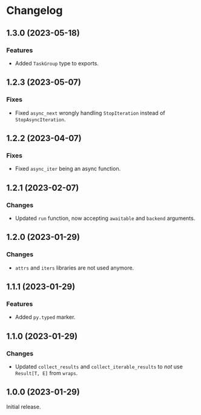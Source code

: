 # Changelog

<!-- changelogging: start -->

## 1.3.0 (2023-05-18)

### Features

- Added `TaskGroup` type to exports.

## 1.2.3 (2023-05-07)

### Fixes

- Fixed `async_next` wrongly handling `StopIteration` instead of `StopAsyncIteration`.

## 1.2.2 (2023-04-07)

### Fixes

- Fixed `async_iter` being an async function.

## 1.2.1 (2023-02-07)

### Changes

- Updated `run` function, now accepting `awaitable` and `backend` arguments.

## 1.2.0 (2023-01-29)

### Changes

- `attrs` and `iters` libraries are not used anymore.

## 1.1.1 (2023-01-29)

### Features

- Added `py.typed` marker.

## 1.1.0 (2023-01-29)

### Changes

- Updated `collect_results` and `collect_iterable_results` to *not* use `Result[T, E]` from `wraps`.

## 1.0.0 (2023-01-29)

Initial release.
